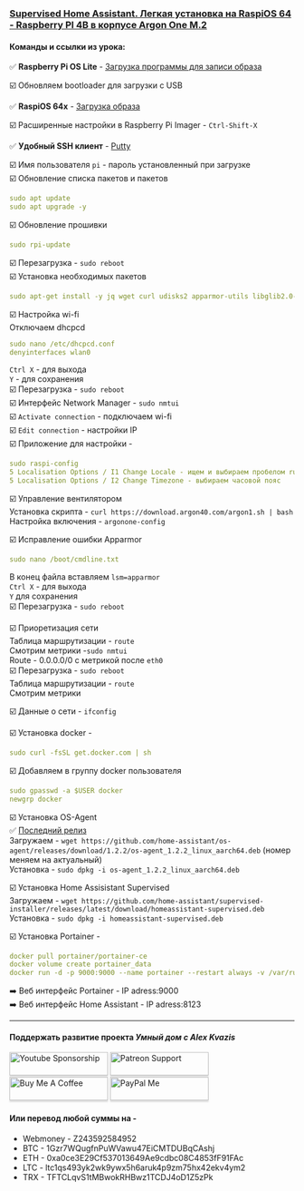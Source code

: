 ### [Supervised Home Assistant. Легкая установка на RaspiOS 64 - Raspberry PI 4B в корпусе Argon One M.2](https://youtu.be/C3684jm62q8)

#### Команды и ссылки из урока:  

:white_check_mark: **Raspberry Pi OS Lite** - [Загрузка программы для записи образа](https://www.raspberrypi.org/software/)    

:ballot_box_with_check: Обновляем bootloader для загрузки с USB    

:white_check_mark: **RaspiOS 64х** - [Загрузка образа](https://downloads.raspberrypi.org/raspios_arm64/images/)

:ballot_box_with_check: Расширенные настройки в Raspberry Pi Imager - `Ctrl-Shift-X`

:white_check_mark: **Удобный SSH клиент** - [Putty](https://www.putty.org/)

:ballot_box_with_check: Имя пользователя `pi` - пароль установленный при загрузке    
:ballot_box_with_check: Обновление списка пакетов и пакетов
```yaml
sudo apt update
sudo apt upgrade -y
```
:ballot_box_with_check: Обновление прошивки
```yaml
sudo rpi-update
```
:ballot_box_with_check: Перезагрузка - `sudo reboot`     
:ballot_box_with_check: Установка необходимых пакетов    
```yaml
sudo apt-get install -y jq wget curl udisks2 apparmor-utils libglib2.0-bin network-manager dbus
```
:ballot_box_with_check: Настройка wi-fi    
Отключаем dhcpcd
```yaml
sudo nano /etc/dhcpcd.conf
denyinterfaces wlan0
```
`Ctrl X` - для выхода    
`Y` -  для сохранения    
:ballot_box_with_check: Перезагрузка - `sudo reboot`     
:ballot_box_with_check: Интерфейс Network Manager - `sudo nmtui`    
:ballot_box_with_check: `Activate connection` - подключаем wi-fi    
:ballot_box_with_check: `Edit connection` - настройки IP    
:ballot_box_with_check: Приложение для настройки - 
```yaml
sudo raspi-config
5 Localisation Options / I1 Change Locale - ищем и выбираем пробелом ru_RU.UTF-8 UTF-8
5 Localisation Options / I2 Change Timezone - выбираем часовой пояс
```

:ballot_box_with_check: Управление вентилятором    
Установка скрипта - `curl https://download.argon40.com/argon1.sh | bash`    
Настройка включения - `argonone-config`    

:ballot_box_with_check: Исправление ошибки Apparmor
```yaml
sudo nano /boot/cmdline.txt
```
В конец файла вставляем `lsm=apparmor`    
`Ctrl X` - для выхода    
`Y` для сохранения    
:ballot_box_with_check: Перезагрузка - `sudo reboot`     

:ballot_box_with_check: Приоретизация сети    
Таблица маршрутизации - `route`    
Смотрим метрики -`sudo nmtui`    
Route - 0.0.0.0/0 с метрикой после `eth0`    
:ballot_box_with_check: Перезагрузка - `sudo reboot`     
Таблица маршрутизации - `route`    
Смотрим метрики    

:ballot_box_with_check: Данные о сети - `ifconfig`    

:ballot_box_with_check: Установка docker - 
```yaml
sudo curl -fsSL get.docker.com | sh
```
:ballot_box_with_check: Добавляем в группу docker пользователя
```yaml
sudo gpasswd -a $USER docker
newgrp docker
```

:ballot_box_with_check: Установка OS-Agent    
:white_check_mark: [Последний релиз](https://github.com/home-assistant/os-agent/releases/latest)    
Загружаем - `wget https://github.com/home-assistant/os-agent/releases/download/1.2.2/os-agent_1.2.2_linux_aarch64.deb` (номер меняем на актуальный)    
Установка - `sudo dpkg -i os-agent_1.2.2_linux_aarch64.deb`    

:ballot_box_with_check: Установка Home Assisistant Supervised    
Загружаем - `wget https://github.com/home-assistant/supervised-installer/releases/latest/download/homeassistant-supervised.deb`    
Установка - `sudo dpkg -i homeassistant-supervised.deb`    

:ballot_box_with_check: Установка Portainer - 
```yaml
docker pull portainer/portainer-ce
docker volume create portainer_data
docker run -d -p 9000:9000 --name portainer --restart always -v /var/run/docker.sock:/var/run/docker.sock -v portainer_data:/data portainer/portainer-ce
```
:arrow_right: Веб интерфейс Portainer - IP adress:9000    
:arrow_right: Веб интерфейс Home Assistant - IP adress:8123    

____
#### Поддержать развитие проекта *Умный дом с Alex Kvazis*    
<a href="https://www.youtube.com/channel/UCcq9onYHbs6go3kDpfBoqhg/join" target="_blank"><img src="https://raw.githubusercontent.com/kvazis/training/master/lessons/img/youtube.png" alt="Youtube Sponsorship" style="height: 41px !important;width: 174px !important;box-shadow: 0px 3px 2px 0px rgba(190, 190, 190, 0.5) !important;-webkit-box-shadow: 0px 3px 2px 0px rgba(190, 190, 190, 0.5) !important;" ></a>
<a href="https://www.patreon.com/alex_kvazis" target="_blank"><img src="https://raw.githubusercontent.com/kvazis/training/master/lessons/img/patreon-button.png" alt="Patreon Support" style="height: 41px !important;width: 174px !important;box-shadow: 0px 3px 2px 0px rgba(190, 190, 190, 0.5) !important;-webkit-box-shadow: 0px 3px 2px 0px rgba(190, 190, 190, 0.5) !important;" ></a>
<a href="https://www.buymeacoffee.com/greatkvazis" target="_blank"><img src="https://raw.githubusercontent.com/kvazis/training/master/lessons/img/buymeacoffee.png" alt="Buy Me A Coffee" style="height: 41px !important;width: 174px !important;box-shadow: 0px 3px 2px 0px rgba(190, 190, 190, 0.5) !important;-webkit-box-shadow: 0px 3px 2px 0px rgba(190, 190, 190, 0.5) !important;" ></a>
<a href="https://www.paypal.com/paypalme/greatkvazis" target="_blank"><img src="https://raw.githubusercontent.com/kvazis/training/master/lessons/img/paypal.png" alt="PayPal Me" style="height: 41px !important;width: 174px !important;box-shadow: 0px 3px 2px 0px rgba(190, 190, 190, 0.5) !important;-webkit-box-shadow: 0px 3px 2px 0px rgba(190, 190, 190, 0.5) !important;" ></a>

#### Или перевод любой суммы на -     
* Webmoney - Z243592584952
* BTC - 1Gzr7WQugfnPuWVawu47EiCMTDUBqCAshj
* ETH - 0xa0ce3E29Cf537013649Ae9cdbc08C4853fF91FAc
* LTC - ltc1qs493yk2wk9ywx5h6aruk4p9zm75hx42ekv4ym2
* TRX - TFTCLqvS1tMBwokRHBwz1TCDJ4oD1Z5zPk
